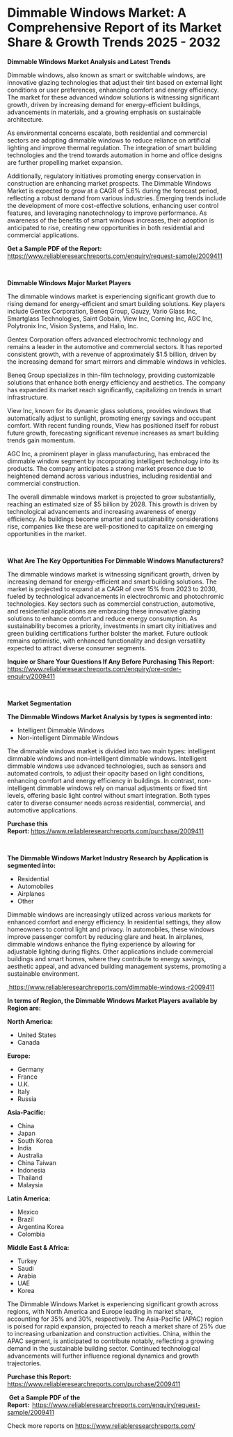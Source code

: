 <p><h1>Dimmable Windows Market: A Comprehensive Report of its Market Share & Growth Trends 2025 - 2032</h1></p><p><strong>Dimmable Windows Market Analysis and Latest Trends</strong></p>
<p><p>Dimmable windows, also known as smart or switchable windows, are innovative glazing technologies that adjust their tint based on external light conditions or user preferences, enhancing comfort and energy efficiency. The market for these advanced window solutions is witnessing significant growth, driven by increasing demand for energy-efficient buildings, advancements in materials, and a growing emphasis on sustainable architecture.</p><p>As environmental concerns escalate, both residential and commercial sectors are adopting dimmable windows to reduce reliance on artificial lighting and improve thermal regulation. The integration of smart building technologies and the trend towards automation in home and office designs are further propelling market expansion. </p><p>Additionally, regulatory initiatives promoting energy conservation in construction are enhancing market prospects. The Dimmable Windows Market is expected to grow at a CAGR of 5.6% during the forecast period, reflecting a robust demand from various industries. Emerging trends include the development of more cost-effective solutions, enhancing user control features, and leveraging nanotechnology to improve performance. As awareness of the benefits of smart windows increases, their adoption is anticipated to rise, creating new opportunities in both residential and commercial applications.</p></p>
<p><strong>Get a Sample PDF of the Report:&nbsp;</strong> <a href="https://www.reliableresearchreports.com/enquiry/request-sample/2009411?utm_campaign=2333&utm_medium=2&utm_source=Github&utm_content=ia&utm_term=08022025&utm_id=dimmable-windows">https://www.reliableresearchreports.com/enquiry/request-sample/2009411</a></p>
<p>&nbsp;</p>
<p><strong>Dimmable Windows Major Market Players</strong></p>
<p><p>The dimmable windows market is experiencing significant growth due to rising demand for energy-efficient and smart building solutions. Key players include Gentex Corporation, Beneq Group, Gauzy, Vario Glass Inc, Smartglass Technologies, Saint Gobain, View Inc, Corning Inc, AGC Inc, Polytronix Inc, Vision Systems, and Halio, Inc.</p><p>Gentex Corporation offers advanced electrochromic technology and remains a leader in the automotive and commercial sectors. It has reported consistent growth, with a revenue of approximately $1.5 billion, driven by the increasing demand for smart mirrors and dimmable windows in vehicles.</p><p>Beneq Group specializes in thin-film technology, providing customizable solutions that enhance both energy efficiency and aesthetics. The company has expanded its market reach significantly, capitalizing on trends in smart infrastructure.</p><p>View Inc, known for its dynamic glass solutions, provides windows that automatically adjust to sunlight, promoting energy savings and occupant comfort. With recent funding rounds, View has positioned itself for robust future growth, forecasting significant revenue increases as smart building trends gain momentum.</p><p>AGC Inc, a prominent player in glass manufacturing, has embraced the dimmable window segment by incorporating intelligent technology into its products. The company anticipates a strong market presence due to heightened demand across various industries, including residential and commercial construction.</p><p>The overall dimmable windows market is projected to grow substantially, reaching an estimated size of $5 billion by 2028. This growth is driven by technological advancements and increasing awareness of energy efficiency. As buildings become smarter and sustainability considerations rise, companies like these are well-positioned to capitalize on emerging opportunities in the market.</p></p>
<p>&nbsp;</p>
<p><strong>What Are The Key Opportunities For Dimmable Windows Manufacturers?</strong></p>
<p><p>The dimmable windows market is witnessing significant growth, driven by increasing demand for energy-efficient and smart building solutions. The market is projected to expand at a CAGR of over 15% from 2023 to 2030, fueled by technological advancements in electrochromic and photochromic technologies. Key sectors such as commercial construction, automotive, and residential applications are embracing these innovative glazing solutions to enhance comfort and reduce energy consumption. As sustainability becomes a priority, investments in smart city initiatives and green building certifications further bolster the market. Future outlook remains optimistic, with enhanced functionality and design versatility expected to attract diverse consumer segments.</p></p>
<p><strong>Inquire or Share Your Questions If Any Before Purchasing This Report:</strong> <a href="https://www.reliableresearchreports.com/enquiry/pre-order-enquiry/2009411?utm_campaign=2333&utm_medium=2&utm_source=Github&utm_content=ia&utm_term=08022025&utm_id=dimmable-windows">https://www.reliableresearchreports.com/enquiry/pre-order-enquiry/2009411</a></p>
<p>&nbsp;</p>
<p><strong>Market Segmentation</strong></p>
<p><strong>The Dimmable Windows Market Analysis by types is segmented into:</strong></p>
<p><ul><li>Intelligent Dimmable Windows</li><li>Non-intelligent Dimmable Windows</li></ul></p>
<p><p>The dimmable windows market is divided into two main types: intelligent dimmable windows and non-intelligent dimmable windows. Intelligent dimmable windows use advanced technologies, such as sensors and automated controls, to adjust their opacity based on light conditions, enhancing comfort and energy efficiency in buildings. In contrast, non-intelligent dimmable windows rely on manual adjustments or fixed tint levels, offering basic light control without smart integration. Both types cater to diverse consumer needs across residential, commercial, and automotive applications.</p></p>
<p><strong>Purchase this Report:&nbsp;</strong><a href="https://www.reliableresearchreports.com/purchase/2009411?utm_campaign=2333&utm_medium=2&utm_source=Github&utm_content=ia&utm_term=08022025&utm_id=dimmable-windows">https://www.reliableresearchreports.com/purchase/2009411</a></p>
<p>&nbsp;</p>
<p><strong>The Dimmable Windows Market Industry Research by Application is segmented into:</strong></p>
<p><ul><li>Residential</li><li>Automobiles</li><li>Airplanes</li><li>Other</li></ul></p>
<p><p>Dimmable windows are increasingly utilized across various markets for enhanced comfort and energy efficiency. In residential settings, they allow homeowners to control light and privacy. In automobiles, these windows improve passenger comfort by reducing glare and heat. In airplanes, dimmable windows enhance the flying experience by allowing for adjustable lighting during flights. Other applications include commercial buildings and smart homes, where they contribute to energy savings, aesthetic appeal, and advanced building management systems, promoting a sustainable environment.</p></p>
<p><a href="https://www.reliableresearchreports.com/dimmable-windows-r2009411?utm_campaign=2333&utm_medium=2&utm_source=Github&utm_content=ia&utm_term=08022025&utm_id=dimmable-windows">&nbsp;https://www.reliableresearchreports.com/dimmable-windows-r2009411</a></p>
<p><strong>In terms of Region, the Dimmable Windows Market Players available by Region are:</strong></p>
<p>
    <p> <strong> North America: </strong>
        <ul>
            <li>United States</li>
            <li>Canada</li>
        </ul>
        </p> 
    <p> <strong> Europe: </strong>
        <ul>
            <li>Germany</li>
            <li>France</li>
            <li>U.K.</li>
            <li>Italy</li>
            <li>Russia</li>
        </ul>
        </p> 
    <p> <strong> Asia-Pacific: </strong>
        <ul>
            <li>China</li>
            <li>Japan</li>
            <li>South Korea</li>
            <li>India</li>
            <li>Australia</li>
            <li>China Taiwan</li>
            <li>Indonesia</li>
            <li>Thailand</li>
            <li>Malaysia</li>
        </ul>
        </p> 
    <p> <strong> Latin America: </strong>
        <ul>
            <li>Mexico</li>
            <li>Brazil</li>
            <li>Argentina Korea</li>
            <li>Colombia</li>
        </ul>
        </p> 
    <p> <strong> Middle East & Africa: </strong>
        <ul>
            <li>Turkey</li>
            <li>Saudi</li>
            <li>Arabia</li>
            <li>UAE</li>
            <li>Korea</li>
        </ul>
    </p>
    </p>
<p><p>The Dimmable Windows Market is experiencing significant growth across regions, with North America and Europe leading in market share, accounting for 35% and 30%, respectively. The Asia-Pacific (APAC) region is poised for rapid expansion, projected to reach a market share of 25% due to increasing urbanization and construction activities. China, within the APAC segment, is anticipated to contribute notably, reflecting a growing demand in the sustainable building sector. Continued technological advancements will further influence regional dynamics and growth trajectories.</p></p>
<p><strong>Purchase this Report: </strong><a href="https://www.reliableresearchreports.com/purchase/2009411?utm_campaign=2333&utm_medium=2&utm_source=Github&utm_content=ia&utm_term=08022025&utm_id=dimmable-windows">https://www.reliableresearchreports.com/purchase/2009411</a></p>
<p>&nbsp;<strong>Get a Sample PDF of the Report:&nbsp;&nbsp;</strong><a href="https://www.reliableresearchreports.com/enquiry/request-sample/2009411?utm_campaign=2333&utm_medium=2&utm_source=Github&utm_content=ia&utm_term=08022025&utm_id=dimmable-windows">https://www.reliableresearchreports.com/enquiry/request-sample/2009411</a></p>
<p><strong></strong></p>
<p>Check more reports on <a href="https://www.reliableresearchreports.com/?utm_campaign=2333&utm_medium=2&utm_source=Github&utm_content=ia&utm_term=08022025&utm_id=dimmable-windows">https://www.reliableresearchreports.com/</a></p>